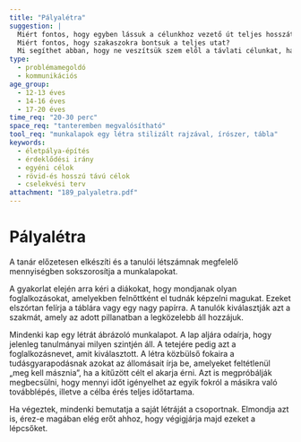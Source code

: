 ```yaml
---
title: "Pályalétra"
suggestion: | 
  Miért fontos, hogy egyben lássuk a célunkhoz vezető út teljes hosszát?
  Miért fontos, hogy szakaszokra bontsuk a teljes utat? 
  Mi segíthet abban, hogy ne veszítsük szem elől a távlati célunkat, ha túlságosan hosszú az addig vezető út?
type:
  - problémamegoldó
  - kommunikációs
age_group:
  - 12-13 éves
  - 14-16 éves
  - 17-20 éves
time_req: "20-30 perc"
space_req: "tanteremben megvalósítható"
tool_req: "munkalapok egy létra stilizált rajzával, írószer, tábla"
keywords: 
  - életpálya-építés
  - érdeklődési irány
  - egyéni célok
  - rövid-és hosszú távú célok
  - cselekvési terv
attachment: "189_palyaletra.pdf"
---
```


# Pályalétra

A tanár előzetesen elkészíti és a tanulói létszámnak megfelelő mennyiségben sokszorosítja a munkalapokat.

A gyakorlat elején arra kéri a diákokat, hogy mondjanak olyan foglalkozásokat, amelyekben felnőttként el tudnák képzelni magukat. Ezeket elszórtan felírja a táblára vagy egy nagy papírra. A tanulók kiválasztják azt a szakmát, amely az adott pillanatban a legközelebb áll hozzájuk.

Mindenki kap egy létrát ábrázoló munkalapot. A lap aljára odaírja, hogy jelenleg tanulmányai milyen szintjén áll. A tetejére pedig azt a foglalkozásnevet, amit kiválasztott. A létra közbülső fokaira a tudásgyarapodásnak azokat az állomásait írja be, amelyeket feltétlenül „meg kell másznia”, ha a kitűzött célt el akarja érni. Azt is megpróbálják megbecsülni, hogy mennyi időt igényelhet az egyik fokról a másikra való továbblépés, illetve a célba érés teljes időtartama.

Ha végeztek, mindenki bemutatja a saját létráját a csoportnak. Elmondja azt is, érez-e magában elég erőt ahhoz, hogy végigjárja majd ezeket a lépcsőket.
  
  
